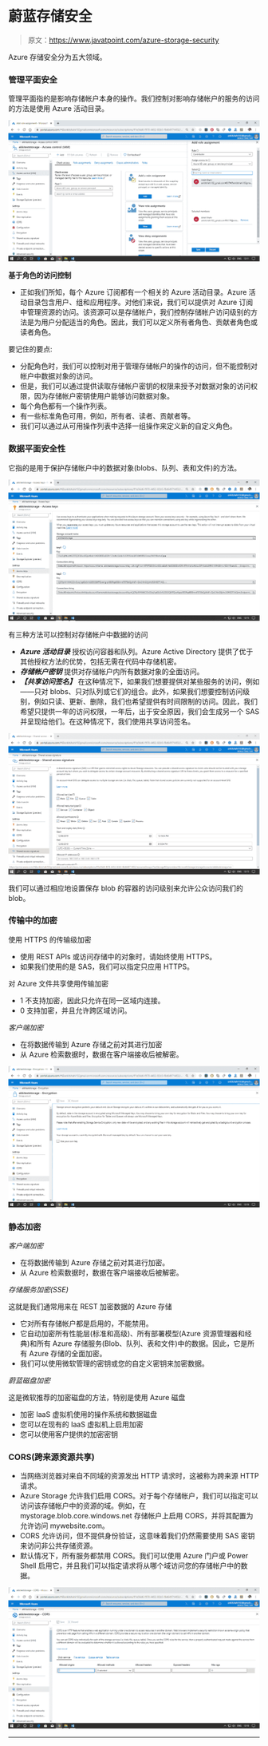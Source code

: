 # 蔚蓝存储安全

> 原文：<https://www.javatpoint.com/azure-storage-security>

Azure 存储安全分为五大领域。

### 管理平面安全

管理平面指的是影响存储帐户本身的操作。我们控制对影响存储帐户的服务的访问的方法是使用 Azure 活动目录。

![Azure Storage Security](img/e98591f51d5c442cb24325653d0f8342.png)

**基于角色的访问控制**

*   正如我们所知，每个 Azure 订阅都有一个相关的 Azure 活动目录。Azure 活动目录包含用户、组和应用程序。对他们来说，我们可以提供对 Azure 订阅中管理资源的访问。该资源可以是存储帐户，我们控制存储帐户访问级别的方法是为用户分配适当的角色。因此，我们可以定义所有者角色、贡献者角色或读者角色。

要记住的要点:

*   分配角色时，我们可以控制对用于管理存储帐户的操作的访问，但不能控制对帐户中数据对象的访问。
*   但是，我们可以通过提供读取存储帐户密钥的权限来授予对数据对象的访问权限，因为存储帐户密钥使用户能够访问数据对象。
*   每个角色都有一个操作列表。
*   有一些标准角色可用，例如，所有者、读者、贡献者等。
*   我们可以通过从可用操作列表中选择一组操作来定义新的自定义角色。

### 数据平面安全性

它指的是用于保护存储帐户中的数据对象(blobs、队列、表和文件)的方法。

![Azure Storage Security](img/5e921ea3b1a9cf3ecc13b8ab31781d3d.png)

有三种方法可以控制对存储帐户中数据的访问

*   ***Azure 活动目录*** 授权访问容器和队列。Azure Active Directory 提供了优于其他授权方法的优势，包括无需在代码中存储机密。
*   ***存储帐户密钥*** 提供对存储帐户内所有数据对象的全面访问。
*   ***【共享访问签名】*** 在这种情况下，如果我们想要提供对某些服务的访问，例如——只对 blobs、只对队列或它们的组合。此外，如果我们想要控制访问级别，例如只读、更新、删除，我们也希望提供有时间限制的访问。因此，我们希望只提供一年的访问权限，一年后，出于安全原因，我们会生成另一个 SAS 并呈现给他们。在这种情况下，我们使用共享访问签名。

![Azure Storage Security](img/c196334888bef75873e1f66e3c2096f4.png)

我们可以通过相应地设置保存 blob 的容器的访问级别来允许公众访问我们的 blob。

### 传输中的加密

使用 HTTPS 的传输级加密

*   使用 REST APIs 或访问存储中的对象时，请始终使用 HTTPS。
*   如果我们使用的是 SAS，我们可以指定只应用 HTTPS。

对 Azure 文件共享使用传输加密

*   1 不支持加密，因此只允许在同一区域内连接。
*   0 支持加密，并且允许跨区域访问。

*客户端加密*

*   在将数据传输到 Azure 存储之前对其进行加密
*   从 Azure 检索数据时，数据在客户端接收后被解密。

![Azure Storage Security](img/5436788a63e32e2a15a59e0e5a99a0d4.png)

### 静态加密

*客户端加密*

*   在将数据传输到 Azure 存储之前对其进行加密。
*   从 Azure 检索数据时，数据在客户端接收后被解密。

*存储服务加密(SSE)*

这就是我们通常用来在 REST 加密数据的 Azure 存储

*   它对所有存储帐户都是启用的，不能禁用。
*   它自动加密所有性能层(标准和高级)、所有部署模型(Azure 资源管理器和经典)和所有 Azure 存储服务(Blob、队列、表和文件)中的数据。因此，它是所有 Azure 存储的全面加密。
*   我们可以使用微软管理的密钥或您的自定义密钥来加密数据。

*蔚蓝磁盘加密*

这是微软推荐的加密磁盘的方法，特别是使用 Azure 磁盘

*   加密 IaaS 虚拟机使用的操作系统和数据磁盘
*   您可以在现有的 IaaS 虚拟机上启用加密
*   您可以使用客户提供的加密密钥

### CORS(跨来源资源共享)

*   当网络浏览器对来自不同域的资源发出 HTTP 请求时，这被称为跨来源 HTTP 请求。
*   Azure Storage 允许我们启用 CORS。对于每个存储帐户，我们可以指定可以访问该存储帐户中的资源的域。例如，在 mystorage.blob.core.windows.net 存储帐户上启用 CORS，并将其配置为允许访问 mywebsite.com。
*   CORS 允许访问，但不提供身份验证，这意味着我们仍然需要使用 SAS 密钥来访问非公共存储资源。
*   默认情况下，所有服务都禁用 CORS。我们可以使用 Azure 门户或 Power Shell 启用它，并且我们可以指定请求将从哪个域访问您的存储帐户中的数据。

![Azure Storage Security](img/ce6aaee8084c21c3ae56dba084714aeb.png)

* * *